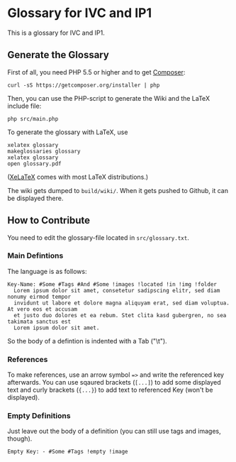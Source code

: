 # Glossary for IVC and IP1

This is a glossary for IVC and IP1.


## Generate the Glossary

First of all, you need PHP 5.5 or higher and to get [Composer](https://getcomposer.org/):

```
curl -sS https://getcomposer.org/installer | php
```

Then, you can use the PHP-script to generate the Wiki and the LaTeX include file:

```
php src/main.php
```

To generate the glossary with LaTeX, use

```
xelatex glossary 
makeglossaries glossary 
xelatex glossary 
open glossary.pdf
```

([XeLaTeX](https://de.wikipedia.org/wiki/XeTeX) comes with most LaTeX distributions.)

The wiki gets dumped to `build/wiki/`. When it gets pushed to Github, it can be displayed there.


## How to Contribute

You need to edit the glossary-file located in `src/glossary.txt`.

### Main Defintions

The language is as follows:

```
Key-Name: #Some #Tags #And #Some !images !located !in !img !folder
  Lorem ipsum dolor sit amet, consetetur sadipscing elitr, sed diam nonumy eirmod tempor 
  invidunt ut labore et dolore magna aliquyam erat, sed diam voluptua. At vero eos et accusam 
  et justo duo dolores et ea rebum. Stet clita kasd gubergren, no sea takimata sanctus est 
  Lorem ipsum dolor sit amet.
```

So the body of a defintion is indented with a Tab ("\t").

### References

To make references, use an arrow symbol `=>` and write the referenced key afterwards. You can use sqaured brackets (`[...]`) to add some displayed text and curly brackets (`{...}`) to add text to referenced Key (won't be displayed).

### Empty Definitions

Just leave out the body of a definition (you can still use tags and images, though).

```
Empty Key: - #Some #Tags !empty !image
```
